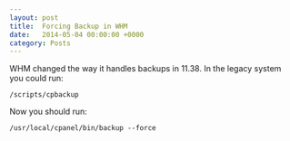 ```yaml
---
layout: post
title:  Forcing Backup in WHM
date:   2014-05-04 00:00:00 +0000
category: Posts
---
```


WHM changed the way it handles backups in 11.38. In the legacy system you could run:

```
/scripts/cpbackup
```

Now you should run:

```
/usr/local/cpanel/bin/backup --force
```
